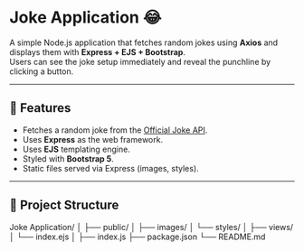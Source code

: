 # Joke Application 😂

A simple Node.js application that fetches random jokes using **Axios** and displays them with **Express + EJS + Bootstrap**.  
Users can see the joke setup immediately and reveal the punchline by clicking a button.

---

## 🚀 Features
- Fetches a random joke from the [Official Joke API](https://official-joke-api.appspot.com/).
- Uses **Express** as the web framework.
- Uses **EJS** templating engine.
- Styled with **Bootstrap 5**.
- Static files served via Express (images, styles).

---

## 📂 Project Structure
Joke Application/
│
├── public/
│ ├── images/
│ └── styles/
│
├── views/
│ └── index.ejs
│
├── index.js
├── package.json
└── README.md